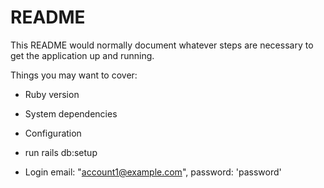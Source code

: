 # README

This README would normally document whatever steps are necessary to get the
application up and running.

Things you may want to cover:

* Ruby version

* System dependencies

* Configuration

* run rails db:setup

* Login
  email: "account1@example.com", 
  password: 'password'	

